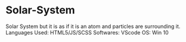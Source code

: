 # Solar-System
Solar System but it is as if it is an atom and particles are surrounding it.
Languages Used: HTML5/JS/SCSS 
Softwares: VScode 
OS: Win 10
